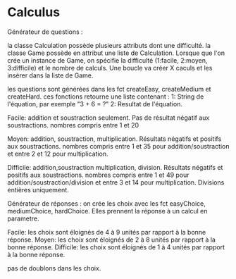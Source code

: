 # Calculus

Générateur de questions :

la classe Calculation possède plusieurs attributs dont une difficulté.
la classe Game possède en attribut une liste de Calculation.
Lorsque que l'on crée un instance de Game, on spécifie la difficulté (1:facile, 2:moyen, 3:difficile) et le nombre de calculs.
Une boucle va créer X caculs et les insérer dans la liste de Game.

les questions sont générées dans les fct createEasy, createMedium et createHard.
ces fonctions retourne une liste contenant : 1: String de l'équation, par exemple "3 + 6 = ?"
                                             2: Resultat de l'équation.

Facile: addition et soustraction seulement. Pas de résultat négatif aux soustractions. nombres  compris entre 1 et 20

Moyen: addition, soustraction, multiplication. Résultats négatifs et positifs aux soustractions. nombres compris entre 1 et 35 pour addition/soustraction et entre 2 et 12 pour multiplication.

Difficile: addition,soustraction multiplication, division. Résultats négatifs et positifs aux soustractions. nombres compris entre 1 et 49 pour addition/soustraction/division et entre 3 et 14 pour multiplication. Divisions entières uniquement.

Générateur de réponses :
on crée les choix avec les fct easyChoice, mediumChoice, hardChoice.
Elles prennent la réponse à un calcul en parametre. 

Facile: les choix sont éloignés de 4 à 9 unités par rapport à la bonne réponse.
Moyen: les choix sont éloignés de 2 à 8 unités par rapport à la bonne réponse.
Difficile: les choix sont éloignés de 1 à 4 unités par rapport à la bonne réponse.

pas de doublons dans les choix.


